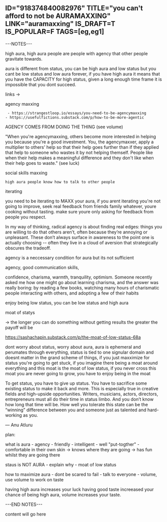 ID="918374840082976"
TITLE="you can't afford to not be AURAMAXXING"
LINK="auramaxxing"
IS_DRAFT=T
IS_POPULAR=F
TAGS=[eg,eg1]
----------

---NOTES---

high aura, high aura people are people with agency that other people gravitate towards.

aura is different from status, you can be high aura and low status but you cant be low status and low aura forever, if you have high aura it means that you have the CAPACITY for high status, given a long enough time frame it is impossible that you dont succeed.

links ->

agency maxxing

     - https://strangestloop.io/essays/you-need-to-be-agencymaxxing
    - https://usefulfictions.substack.com/p/how-to-be-more-agentic

AGENCY COMES FROM DOING THE THING (see volume)

"When you're agencymaxxing, others become more interested in helping you because you're a good investment. You, the agencymaxxer, apply a multiplier to others' help so that their help goes further than if they applied that help to someone who wastes it by not helping themself. People like when their help makes a meaningful difference and they don't like when their help goes to waste." (see luck)

social skills maxxing

    high aura people know how to talk to other people

iterating

you need to be iterating to MAXX your aura, if you arent iterating you're not going to improve, seek real feedback from friends family whatever, youre cooking without tasting. make sure youre only asking for feedback from people you respect.

In my way of thinking, radical agency is about finding real edges: things you are willing to do that others aren’t, often because they’re annoying or unpleasant. These don’t always surface in awareness to the point one is actually choosing -- often they live in a cloud of aversion that strategically obscures the tradeoff.

agency is a neccessary condition for aura but its not sufficient

agency, good communication skills,

confidence, charisma, warmth, tranquility, optimism. Someone recently asked me how one might go about learning charisma, and the answer was really boring: by reading a few books, watching many hours of charismatic people interacting with others, and adopting a few of their habits


enjoy being low status, you can be low status and high aura

moat of statys

-> the longer you can do something without getting results the greater the payoff will be

https://sashachapin.substack.com/p/the-moat-of-low-status-68a

dont worry about status, worry about aura, aura is ephemeral and perumates through everything, status is tied to one signular domain and doesnt matter in the grand scheme of things, if you just maxximize for status you're going to get stuck, if you imagine there being a moat around everything and this moat is the moat of low status, if you never cross this moat you are never going to grow, you have to enjoy being in the moat

To get status, you have to give up status. You have to sacrifice some existing status to make it back and more. This is especially true in creative fields and high-upside opportunities. Writers, musicians, actors, directors, entrepreneurs must all do their time in status limbo. And you don’t know how long that time will be. How well you tolerate this state can be the “winning” difference between you and someone just as talented and hard-working as you.

— Anu Atluru

plan:

what is aura
    - agency
    - friendly
    - intelligent
    - well "put-togther"
    - comfortable in their own skin -> knows where they are going -> has fun whilst they are going there

staus is NOT AURA
    - explain why
    - moat of low status

how to maximize aura
    - dont be scared to fail
    - talk to everyone
    - volume, use volume to work on taste

having high aura increases your <a>luck</a> having good taste increeased your chance of being high aura, volume increases your taste.



---END NOTES---

content will go here




